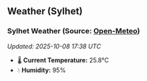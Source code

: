 ## Weather (Sylhet)

<!-- WEATHER-START -->
### Sylhet Weather (Source: [Open-Meteo](https://open-meteo.com))
_Updated: 2025-10-08 17:38 UTC_
* 🌡️ **Current Temperature:** 25.8°C
* 💧 **Humidity:** 95%
<!-- WEATHER-END -->




















